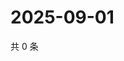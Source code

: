 # 2025-09-01

共 0 条

<!-- BEGIN ZHIHUQUESTIONS -->
<!-- 最后更新时间 Mon Sep 01 2025 23:11:07 GMT+0800 (China Standard Time) -->

<!-- END ZHIHUQUESTIONS -->
